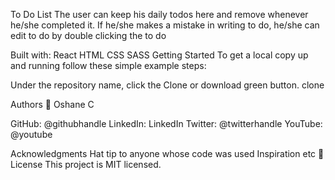 To Do List
The user can keep his daily todos here and remove whenever he/she completed it. If he/she makes a mistake in writing to do, he/she can edit to do by double clicking the to do

Built with:
React
HTML
CSS
SASS
Getting Started
To get a local copy up and running follow these simple example steps:

Under the repository name, click the Clone or download green button. clone

Authors
👤 Oshane C

GitHub: @githubhandle
LinkedIn: LinkedIn
Twitter: @twitterhandle
YouTube: @youtube

Acknowledgments
Hat tip to anyone whose code was used Inspiration etc 📝 License This project is MIT licensed.